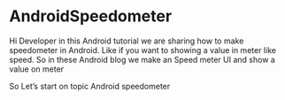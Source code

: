 # AndroidSpeedometer
Hi Developer in this Android tutorial we are sharing how to make speedometer in Android. Like if you want to showing a value in meter like speed. So in these Android blog we make an Speed meter UI and show a value on meter

So Let’s start on topic Android speedometer

